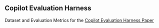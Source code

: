 ## Copilot Evaluation Harness
Dataset and Evaluation Metrics for the [Copilot Evaluation Harness Paper](https://arxiv.org/pdf/2402.14261)
